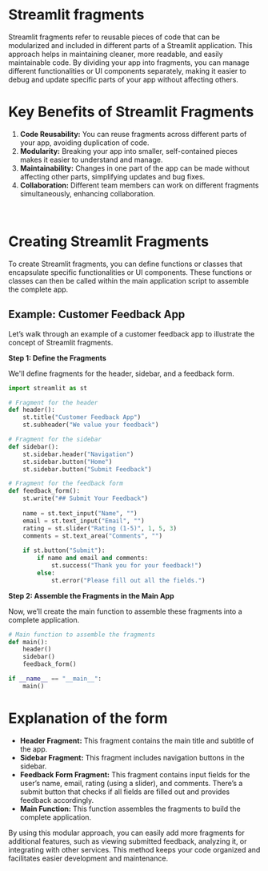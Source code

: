 # Streamlit fragments

Streamlit fragments refer to reusable pieces of code that can be modularized and included in different parts of a Streamlit application. This approach helps in maintaining cleaner, more readable, and easily maintainable code. By dividing your app into fragments, you can manage different functionalities or UI components separately, making it easier to debug and update specific parts of your app without affecting others.
<br>

# Key Benefits of Streamlit Fragments

1. **Code Reusability:** You can reuse fragments across different parts of your app, avoiding duplication of code.
2. **Modularity:** Breaking your app into smaller, self-contained pieces makes it easier to understand and manage.
3. **Maintainability:** Changes in one part of the app can be made without affecting other parts, simplifying updates and bug fixes.
4. **Collaboration:** Different team members can work on different fragments simultaneously, enhancing collaboration.
<br>

# Creating Streamlit Fragments

To create Streamlit fragments, you can define functions or classes that encapsulate specific functionalities or UI components. These functions or classes can then be called within the main application script to assemble the complete app.
<br>

## **Example: Customer Feedback App**

Let’s walk through an example of a customer feedback app to illustrate the concept of Streamlit fragments.

**Step 1: Define the Fragments**

We'll define fragments for the header, sidebar, and a feedback form.

```python
import streamlit as st

# Fragment for the header
def header():
    st.title("Customer Feedback App")
    st.subheader("We value your feedback")

# Fragment for the sidebar
def sidebar():
    st.sidebar.header("Navigation")
    st.sidebar.button("Home")
    st.sidebar.button("Submit Feedback")

# Fragment for the feedback form
def feedback_form():
    st.write("## Submit Your Feedback")
    
    name = st.text_input("Name", "")
    email = st.text_input("Email", "")
    rating = st.slider("Rating (1-5)", 1, 5, 3)
    comments = st.text_area("Comments", "")
    
    if st.button("Submit"):
        if name and email and comments:
            st.success("Thank you for your feedback!")
        else:
            st.error("Please fill out all the fields.")
```

**Step 2: Assemble the Fragments in the Main App**

Now, we’ll create the main function to assemble these fragments into a complete application.

```python
# Main function to assemble the fragments
def main():
    header()
    sidebar()
    feedback_form()

if __name__ == "__main__":
    main()
```


# Explanation of the form

- **Header Fragment:** This fragment contains the main title and subtitle of the app.
- **Sidebar Fragment:** This fragment includes navigation buttons in the sidebar.
- **Feedback Form Fragment:** This fragment contains input fields for the user’s name, email, rating (using a slider), and comments. There’s a submit button that checks if all fields are filled out and provides feedback accordingly.
- **Main Function:** This function assembles the fragments to build the complete application.

By using this modular approach, you can easily add more fragments for additional features, such as viewing submitted feedback, analyzing it, or integrating with other services. This method keeps your code organized and facilitates easier development and maintenance.
